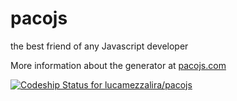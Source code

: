 pacojs
======

the best friend of any Javascript developer

More information about the generator at [pacojs.com](http://pacojs.com/)

[ ![Codeship Status for lucamezzalira/pacojs](https://codeship.io/projects/52153580-37b5-0132-52b6-0a8934957454/status)](https://codeship.io/projects/41791)
